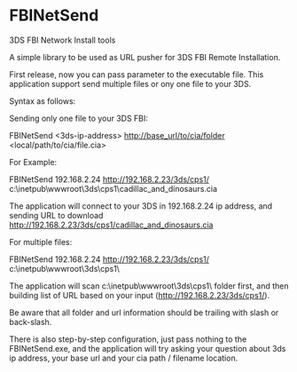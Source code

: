 # FBINetSend
3DS FBI Network Install tools

A simple library to be used as URL pusher for 3DS FBI Remote Installation.

First release, now you can pass parameter to the executable file.
This application support send multiple files or ony one file to your 3DS.

Syntax as follows:

Sending only one file to your 3DS FBI:

FBINetSend <3ds-ip-address> <http://base_url/to/cia/folder> <local/path/to/cia/file.cia>

For Example:

FBINetSend 192.168.2.24 http://192.168.2.23/3ds/cps1/ c:\inetpub\wwwroot\3ds\cps1\cadillac_and_dinosaurs.cia

The application will connect to your 3DS in 192.168.2.24 ip address, and sending URL to download http://192.168.2.23/3ds/cps1/cadillac_and_dinosaurs.cia

For multiple files:

FBINetSend 192.168.2.24 http://192.168.2.23/3ds/cps1/ c:\inetpub\wwwroot\3ds\cps1\

The application will scan c:\inetpub\wwwroot\3ds\cps1\ folder first, and then building list of URL based on your input (http://192.168.2.23/3ds/cps1/).

Be aware that all folder and url information should be trailing with slash or back-slash.

There is also step-by-step configuration, just pass nothing to the FBINetSend.exe, and the application will try asking your question about 3ds ip address, your base url and your cia path / filename location.
